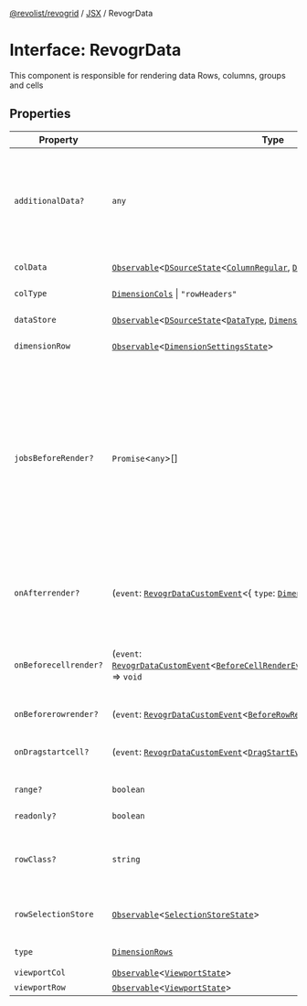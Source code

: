 [@revolist/revogrid](README.md) / [JSX](Namespace.JSX.md) / RevogrData

# Interface: RevogrData

This component is responsible for rendering data
Rows, columns, groups and cells

## Properties

| Property | Type | Description | Defined in |
| ------ | ------ | ------ | ------ |
| `additionalData?` | `any` | Additional data to pass to renderer Used in plugins such as vue or react to pass root app entity to cells | [src/components.d.ts:1634](https://github.com/revolist/revogrid/blob/2d9504ecff6b493d547df979b2259be6b639351c/src/components.d.ts#L1634) |
| `colData` | [`Observable`](TypeAlias.Observable.md)\<[`DSourceState`](TypeAlias.DSourceState.md)\<[`ColumnRegular`](Interface.ColumnRegular.md), [`DimensionCols`](TypeAlias.DimensionCols.md)\>\> | Column source | [src/components.d.ts:1638](https://github.com/revolist/revogrid/blob/2d9504ecff6b493d547df979b2259be6b639351c/src/components.d.ts#L1638) |
| `colType` | [`DimensionCols`](TypeAlias.DimensionCols.md) \| `"rowHeaders"` | Column data type | [src/components.d.ts:1642](https://github.com/revolist/revogrid/blob/2d9504ecff6b493d547df979b2259be6b639351c/src/components.d.ts#L1642) |
| `dataStore` | [`Observable`](TypeAlias.Observable.md)\<[`DSourceState`](TypeAlias.DSourceState.md)\<[`DataType`](TypeAlias.DataType.md), [`DimensionRows`](TypeAlias.DimensionRows.md)\>\> | Data rows source | [src/components.d.ts:1646](https://github.com/revolist/revogrid/blob/2d9504ecff6b493d547df979b2259be6b639351c/src/components.d.ts#L1646) |
| `dimensionRow` | [`Observable`](TypeAlias.Observable.md)\<[`DimensionSettingsState`](Interface.DimensionSettingsState.md)\> | Dimension settings Y | [src/components.d.ts:1650](https://github.com/revolist/revogrid/blob/2d9504ecff6b493d547df979b2259be6b639351c/src/components.d.ts#L1650) |
| `jobsBeforeRender?` | `Promise`\<`any`\>[] | Prevent rendering until job is done. Can be used for initial rendering performance improvement. When several plugins require initial rendering this will prevent double initial rendering. | [src/components.d.ts:1654](https://github.com/revolist/revogrid/blob/2d9504ecff6b493d547df979b2259be6b639351c/src/components.d.ts#L1654) |
| `onAfterrender?` | (`event`: [`RevogrDataCustomEvent`](Interface.RevogrDataCustomEvent.md)\<\{ `type`: [`DimensionRows`](TypeAlias.DimensionRows.md); \}\>) => `void` | When data render finished for the designated type | [src/components.d.ts:1658](https://github.com/revolist/revogrid/blob/2d9504ecff6b493d547df979b2259be6b639351c/src/components.d.ts#L1658) |
| `onBeforecellrender?` | (`event`: [`RevogrDataCustomEvent`](Interface.RevogrDataCustomEvent.md)\<[`BeforeCellRenderEvent`](Interface.BeforeCellRenderEvent.md)\<[`ColumnDataSchemaModel`](TypeAlias.ColumnDataSchemaModel.md)\>\>) => `void` | Before each cell render function. Allows to override cell properties | [src/components.d.ts:1662](https://github.com/revolist/revogrid/blob/2d9504ecff6b493d547df979b2259be6b639351c/src/components.d.ts#L1662) |
| `onBeforerowrender?` | (`event`: [`RevogrDataCustomEvent`](Interface.RevogrDataCustomEvent.md)\<[`BeforeRowRenderEvent`](Interface.BeforeRowRenderEvent.md)\<`any`\>\>) => `void` | Before each row render | [src/components.d.ts:1666](https://github.com/revolist/revogrid/blob/2d9504ecff6b493d547df979b2259be6b639351c/src/components.d.ts#L1666) |
| `onDragstartcell?` | (`event`: [`RevogrDataCustomEvent`](Interface.RevogrDataCustomEvent.md)\<[`DragStartEvent`](Interface.DragStartEvent.md)\>) => `void` | Event emitted on cell drag start | [src/components.d.ts:1670](https://github.com/revolist/revogrid/blob/2d9504ecff6b493d547df979b2259be6b639351c/src/components.d.ts#L1670) |
| `range?` | `boolean` | Range allowed | [src/components.d.ts:1674](https://github.com/revolist/revogrid/blob/2d9504ecff6b493d547df979b2259be6b639351c/src/components.d.ts#L1674) |
| `readonly?` | `boolean` | Readonly mode | [src/components.d.ts:1678](https://github.com/revolist/revogrid/blob/2d9504ecff6b493d547df979b2259be6b639351c/src/components.d.ts#L1678) |
| `rowClass?` | `string` | Defines property from which to read row class | [src/components.d.ts:1682](https://github.com/revolist/revogrid/blob/2d9504ecff6b493d547df979b2259be6b639351c/src/components.d.ts#L1682) |
| `rowSelectionStore` | [`Observable`](TypeAlias.Observable.md)\<[`SelectionStoreState`](TypeAlias.SelectionStoreState.md)\> | Selection, range, focus for row selection | [src/components.d.ts:1686](https://github.com/revolist/revogrid/blob/2d9504ecff6b493d547df979b2259be6b639351c/src/components.d.ts#L1686) |
| `type` | [`DimensionRows`](TypeAlias.DimensionRows.md) | Row data type | [src/components.d.ts:1690](https://github.com/revolist/revogrid/blob/2d9504ecff6b493d547df979b2259be6b639351c/src/components.d.ts#L1690) |
| `viewportCol` | [`Observable`](TypeAlias.Observable.md)\<[`ViewportState`](Interface.ViewportState.md)\> | Viewport X | [src/components.d.ts:1694](https://github.com/revolist/revogrid/blob/2d9504ecff6b493d547df979b2259be6b639351c/src/components.d.ts#L1694) |
| `viewportRow` | [`Observable`](TypeAlias.Observable.md)\<[`ViewportState`](Interface.ViewportState.md)\> | Viewport Y | [src/components.d.ts:1698](https://github.com/revolist/revogrid/blob/2d9504ecff6b493d547df979b2259be6b639351c/src/components.d.ts#L1698) |
